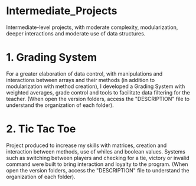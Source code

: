 # Intermediate_Projects
Intermediate-level projects, with moderate complexity, modularization, deeper interactions and moderate use of data structures.   

# 1. Grading System 
For a greater elaboration of data control, with manipulations and interactions between arrays and their methods (in addition to modularization with method creation), I developed a Grading System with weighted averages, grade control and tools to facilitate data filtering for the teacher.
(When open the version folders, access the "DESCRIPTION" file to understand the organization of each folder).

# 2. Tic Tac Toe

Project produced to increase my skills with matrices, creation and interaction between methods, use of whiles and boolean values. Systems such as switching between players and checking for a tie, victory or invalid command were built to bring interaction and loyalty to the program.
(When open the version folders, access the "DESCRIPTION" file to understand the organization of each folder).
